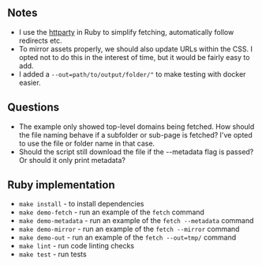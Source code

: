 ## Notes

- I use the [httparty](https://github.com/jnunemaker/httparty) in Ruby to simplify fetching, automatically follow redirects etc.
- To mirror assets properly, we should also update URLs within the CSS. I opted not to do this in the interest of time, but it would be fairly easy to add.
- I added a `--out=path/to/output/folder/"` to make testing with docker easier.


## Questions

- The example only showed top-level domains being fetched. How should the file naming behave if a subfolder or sub-page is fetched? I've opted to use the file or folder name in that case.
- Should the script still download the file if the --metadata flag is passed? Or should it only print metadata?


## Ruby implementation

- `make install` - to install dependencies
- `make demo-fetch` - run an example of the `fetch` command
- `make demo-metadata` - run an example of the `fetch --metadata` command
- `make demo-mirror` - run an example of the `fetch --mirror` command
- `make demo-out` - run an example of the `fetch --out=tmp/` command
- `make lint` - run code linting checks
- `make test` - run tests
